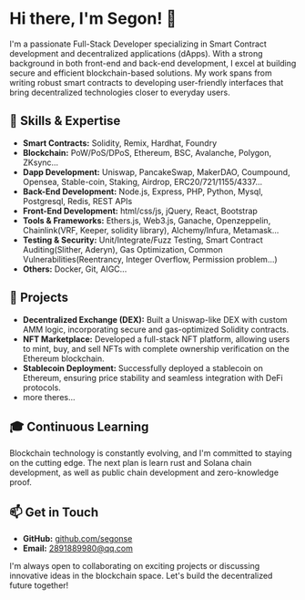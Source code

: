 # Hi there, I'm Segon! 👋

I'm a passionate Full-Stack Developer specializing in Smart Contract development and decentralized applications (dApps). With a strong background in both front-end and back-end development, I excel at building secure and efficient blockchain-based solutions. My work spans from writing robust smart contracts to developing user-friendly interfaces that bring decentralized technologies closer to everyday users.

## 🌟 Skills & Expertise

- **Smart Contracts:** Solidity, Remix, Hardhat, Foundry
- **Blockchain:** PoW/PoS/DPoS, Ethereum, BSC, Avalanche, Polygon, ZKsync...
- **Dapp Development:** Uniswap, PancakeSwap, MakerDAO, Coumpound, Opensea, Stable-coin, Staking, Airdrop, ERC20/721/1155/4337...
- **Back-End Development:** Node.js, Express, PHP, Python, Mysql, Postgresql, Redis, REST APIs
- **Front-End Development:** html/css/js, jQuery, React, Bootstrap
- **Tools & Frameworks:** Ethers.js, Web3.js, Ganache, Openzeppelin, Chainlink(VRF, Keeper, solidity library), Alchemy/Infura, Metamask...
- **Testing & Security:** Unit/Integrate/Fuzz Testing, Smart Contract Auditing(Slither, Aderyn), Gas Optimization, Common Vulnerabilities(Reentrancy, Integer Overflow, Permission problem...)
- **Others:** Docker, Git, AIGC...

## 🚀 Projects

- **Decentralized Exchange (DEX):** Built a Uniswap-like DEX with custom AMM logic, incorporating secure and gas-optimized Solidity contracts.
- **NFT Marketplace:** Developed a full-stack NFT platform, allowing users to mint, buy, and sell NFTs with complete ownership verification on the Ethereum blockchain.
- **Stablecoin Deployment:** Successfully deployed a stablecoin on Ethereum, ensuring price stability and seamless integration with DeFi protocols.
- more theres...

## 🎓 Continuous Learning

Blockchain technology is constantly evolving, and I'm committed to staying on the cutting edge. The next plan is learn rust and Solana chain development, as well as public chain development and zero-knowledge proof.

## 📫 Get in Touch

- **GitHub:** [github.com/segonse](https://github.com/segonse)
- **Email:** 2891889980@qq.com

I'm always open to collaborating on exciting projects or discussing innovative ideas in the blockchain space. Let's build the decentralized future together!
